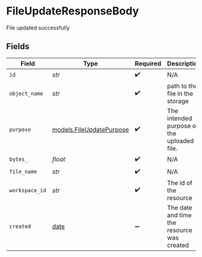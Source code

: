# FileUpdateResponseBody

File updated successfully


## Fields

| Field                                                                | Type                                                                 | Required                                                             | Description                                                          |
| -------------------------------------------------------------------- | -------------------------------------------------------------------- | -------------------------------------------------------------------- | -------------------------------------------------------------------- |
| `id`                                                                 | *str*                                                                | :heavy_check_mark:                                                   | N/A                                                                  |
| `object_name`                                                        | *str*                                                                | :heavy_check_mark:                                                   | path to the file in the storage                                      |
| `purpose`                                                            | [models.FileUpdatePurpose](../models/fileupdatepurpose.md)           | :heavy_check_mark:                                                   | The intended purpose of the uploaded file.                           |
| `bytes_`                                                             | *float*                                                              | :heavy_check_mark:                                                   | N/A                                                                  |
| `file_name`                                                          | *str*                                                                | :heavy_check_mark:                                                   | N/A                                                                  |
| `workspace_id`                                                       | *str*                                                                | :heavy_check_mark:                                                   | The id of the resource                                               |
| `created`                                                            | [date](https://docs.python.org/3/library/datetime.html#date-objects) | :heavy_minus_sign:                                                   | The date and time the resource was created                           |